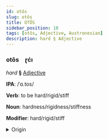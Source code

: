 ```yaml
---
id: otôs
slug: otôs
title: OTÔS
sidebar_position: 10
tags: [otôs, Adjective, Austronesian]
description: hard § Adjective
---
```


### otôs&emsp;<span kind="abugida">ɽćı</span>

*hard* **§** [Adjective](../../tags/Adjective)

**IPA**: /ˈɑ.tos/

**Verb**: to be hard/rigid/stiff

**Noun**: hardness/rigidness/stiffness

**Modifier**: hard/rigid/stiff

<details>
    <summary>Origin</summary>
    Javanese atos /atos/<br/>
    <em>Austronesian Language Family</em>
</details>